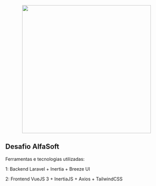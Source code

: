 <p align="center"><a href="https://laravel.com" target="_blank"><img src="https://raw.githubusercontent.com/laravel/art/master/logo-lockup/5%20SVG/2%20CMYK/1%20Full%20Color/laravel-logolockup-cmyk-red.svg" width="400"></a></p>

## Desafio AlfaSoft

Ferramentas e tecnologias utilizadas:

1: Backend Laravel + Inertia + Breeze UI

2: Frontend VueJS 3 + InertiaJS + Axios + TailwindCSS

